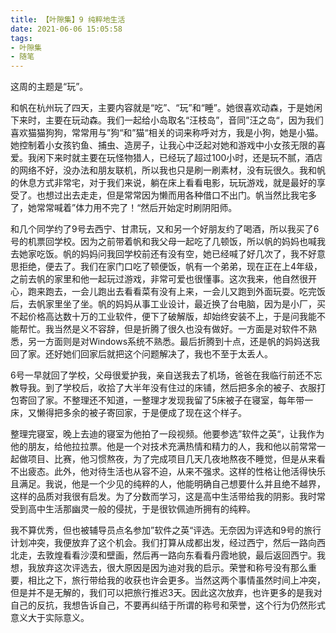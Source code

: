 ```yaml
---
title: 【叶隙集】9 纯粹地生活
date: 2021-06-06 15:05:58
tags:
- 叶隙集
- 随笔
---
```


这周的主题是“玩”。

<!--more-->

和帆在杭州玩了四天，主要内容就是“吃”、“玩”和“睡”。她很喜欢动森，于是她闲下来时，主要在玩动森。我们一起给小岛取名“汪枝岛”，音同”汪之岛“，因为我们喜欢猫猫狗狗，常常用与”狗“和”猫“相关的词来称呼对方，我是小狗，她是小猫。她控制着小女孩钓鱼、捕虫、造房子，让我心中泛起对她和游戏中小女孩无限的喜爱。我闲下来时就主要在玩怪物猎人，已经玩了超过100小时，还是玩不腻，酒店的网络不好，没办法和朋友联机，所以我也只是刷一刷素材，没有玩很久。我和帆的休息方式非常宅，对于我们来说，躺在床上看看电影，玩玩游戏，就是最好的享受了。也想过出去走走，但是常常因为懒而用各种借口不出门。帆当然比我宅多了，她常常喊着”体力用不完了！“然后开始定时刷阴阳师。

和几个同学约了9号去西宁、甘肃玩，又和另一个好朋友约了喝酒，所以我买了6号的机票回学校。因为之前带着帆和我父母一起吃了几顿饭，所以帆的妈妈也喊我去她家吃饭。帆的妈妈问我回学校前还有没有空，她已经喊了好几次了，我不好意思拒绝，便去了。我们在家门口吃了顿便饭，帆有一个弟弟，现在正在上4年级，之前去帆的家里和他一起玩过游戏，非常可爱也很懂事。这次我来，他自然很开心，跑来跑去，一会儿跑出去看看菜有没有上来，一会儿又跑到外面玩耍。吃完饭后，去帆家里坐了坐。帆的妈妈从事工业设计，最近换了台电脑，因为是小厂，买不起价格高达数十万的工业软件，便下了破解版，却始终安装不上，于是问我能不能帮忙。我当然是义不容辞，但是折腾了很久也没有做好。一方面是对软件不熟悉，另一方面则是对Windows系统不熟悉。最后折腾到十点，还是帆的妈妈送我回了家。还好她们回家后就把这个问题解决了，我也不至于太丢人。

6号一早就回了学校，父母很爱护我，亲自送我去了机场，爸爸在我临行前还不忘教导我。到了学校后，收拾了大半年没有住过的床铺，然后把多余的被子、衣服打包寄回了家。不整理还不知道，一整理才发现我留了5床被子在寝室，每年带一床，又懒得把多余的被子寄回家，于是便成了现在这个样子。

整理完寝室，晚上去迪的寝室为他拍了一段视频。他要参选”软件之英“，让我作为他的朋友，给他拉拉票。他是一个对技术充满热情和精力的人，我和他以前常常一起做项目、比赛，他习惯熬夜，为了完成项目几天几夜地熬夜不睡觉，但是从来看不出疲态。此外，他对待生活也从容不迫，从来不强求。这样的性格让他活得快乐且满足。我说，他是一个少见的纯粹的人，他能明确自己想要什么并且绝不越界，这样的品质对我很有启发。为了分数而学习，这是高中生活带给我的阴影。我时常受到高中生活那幽灵一般的侵扰，于是很钦佩迪所拥有的纯粹。

我不算优秀，但也被辅导员点名参加”软件之英“评选。无奈因为评选和9号的旅行计划冲突，我便放弃了这个机会。我们打算从成都出发，经过西宁，然后一路向西北走，去敦煌看看沙漠和壁画，然后再一路向东看看丹霞地貌，最后返回西宁。我想，我放弃这次评选去，很大原因是因为迪对我的启示。荣誉和称号没有那么重要，相比之下，旅行带给我的收获也许会更多。当然这两个事情虽然时间上冲突，但是并不是无解的，我们可以把旅行推迟3天。因此这次放弃，也许更多的是我对自己的反抗，我想告诉自己，不要再纠结于所谓的称号和荣誉，这个行为仍然形式意义大于实际意义。